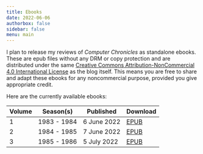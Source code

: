 ```yaml
---
title: Ebooks
date: 2022-06-06
authorbox: false
sidebar: false
menu: main
---
```


I plan to release my reviews of *Computer Chronicles* as standalone ebooks. These are epub files without any DRM or copy protection and are distributed under the same [Creative Commons Attribution-NonCommercial 4.0 International License](https://creativecommons.org/licenses/by-nc/4.0/) as the blog itself. This means you are free to share and adapt these ebooks for any noncommercial purpose, provided you give appropriate credit.

Here are the currently available ebooks:

Volume | Season(s) | Published | Download
--- | --- | --- | --- 
1 | 1983 - 1984 | 6 June 2022 | [EPUB](https://smoliva.blog/epub/computer-chronicles-revisited-vol-1.epub)
2 | 1984 - 1985 | 7 June 2022 | [EPUB](https://smoliva.blog/epub/computer-chronicles-revisited-vol-2.epub)
3 | 1985 - 1986 | 5 July 2022 | [EPUB](https://smoliva.blog/epub/computer-chronicles-revisited-vol-3.epub)

